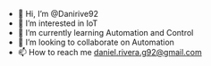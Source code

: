 - 👋 Hi, I’m @Danirive92
- 👀 I’m interested in IoT
- 🌱 I’m currently learning Automation and Control
- 💞️ I’m looking to collaborate on Automation
- 📫 How to reach me daniel.rivera.g92@gmail.com

<!---
Danirive92/Danirive92 is a ✨ special ✨ repository because its `README.md` (this file) appears on your GitHub profile.
You can click the Preview link to take a look at your changes.
--->
